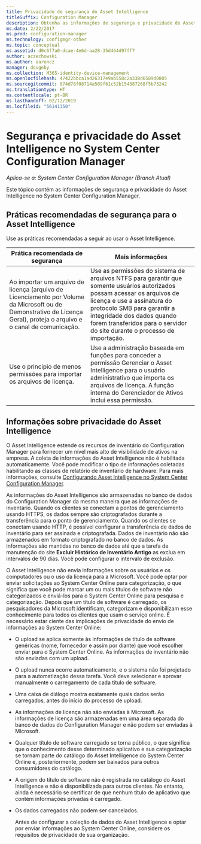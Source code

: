 ```yaml
---
title: Privacidade de segurança do Asset Intelligence
titleSuffix: Configuration Manager
description: Obtenha as informações de segurança e privacidade do Asset Intelligence no System Center Configuration Manager.
ms.date: 2/22/2017
ms.prod: configuration-manager
ms.technology: configmgr-other
ms.topic: conceptual
ms.assetid: d0c6f7a0-dcae-4e6d-aa28-35d464d97ff7
author: aczechowski
ms.author: aaroncz
manager: dougeby
ms.collection: M365-identity-device-management
ms.openlocfilehash: 47422bbca1ad26317e9ab558c2a338d6589d0805
ms.sourcegitcommit: 874d78f08714a509f61c52b154387268f5b73242
ms.translationtype: HT
ms.contentlocale: pt-BR
ms.lasthandoff: 02/12/2019
ms.locfileid: "56141350"
---
```

# <a name="security-and-privacy-for-asset-intelligence-in-system-center-configuration-manager"></a>Segurança e privacidade do Asset Intelligence no System Center Configuration Manager

*Aplica-se a: System Center Configuration Manager (Branch Atual)*

Este tópico contém as informações de segurança e privacidade do Asset Intelligence no System Center Configuration Manager.  

##  <a name="BKMK_Security_AI"></a> Práticas recomendadas de segurança para o Asset Intelligence  
 Use as práticas recomendadas a seguir ao usar o Asset Intelligence.  

|Prática recomendada de segurança|Mais informações|  
|----------------------------|----------------------|  
|Ao importar um arquivo de licença (arquivo de Licenciamento por Volume da Microsoft ou de Demonstrativo de Licença Geral), proteja o arquivo e o canal de comunicação.|Use as permissões do sistema de arquivos NTFS para garantir que somente usuários autorizados possam acessar os arquivos de licença e use a assinatura do protocolo SMB para garantir a integridade dos dados quando forem transferidos para o servidor do site durante o processo de importação.|  
|Use o princípio de menos permissões para importar os arquivos de licença.|Use a administração baseada em funções para conceder a permissão Gerenciar o Asset Intelligence para o usuário administrativo que importa os arquivos de licença. A função interna do Gerenciador de Ativos inclui essa permissão.|  

##  <a name="BKMK_Privacy_HardwareInventory"></a> Informações sobre privacidade do Asset Intelligence  
 O Asset Intelligence estende os recursos de inventário do Configuration Manager para fornecer um nível mais alto de visibilidade de ativos na empresa. A coleta de informações do Asset Intelligence não é habilitada automaticamente. Você pode modificar o tipo de informações coletadas habilitando as classes de relatório de inventário de hardware. Para mais informações, consulte [Configurando Asset Intelligence no System Center Configuration Manager](../../../../core/clients/manage/asset-intelligence/configuring-asset-intelligence.md).  

 As informações do Asset Intelligence são armazenadas no banco de dados do Configuration Manager da mesma maneira que as informações de inventário. Quando os clientes se conectam a pontos de gerenciamento usando HTTPS, os dados sempre são criptografados durante a transferência para o ponto de gerenciamento. Quando os clientes se conectam usando HTTP, é possível configurar a transferência de dados de inventário para ser assinada e criptografada. Dados de inventário não são armazenados em formato criptografado no banco de dados. As informações são mantidas no banco de dados até que a tarefa de manutenção do site **Excluir Histórico de Inventário Antigo** as exclua em intervalos de 90 dias. Você pode configurar o intervalo de exclusão.  

 O Asset Intelligence não envia informações sobre os usuários e os computadores ou o uso da licença para a Microsoft. Você pode optar por enviar solicitações ao System Center Online para categorização, o que significa que você pode marcar um ou mais títulos de software não categorizados e enviá-los para o System Center Online para pesquisa e categorização. Depois que um título de software é carregado, os pesquisadores da Microsoft identificam, categorizam e disponibilizam esse conhecimento para todos os clientes que usam o serviço online. É necessário estar ciente das implicações de privacidade do envio de informações ao System Center Online:  

- O upload se aplica somente às informações de título de software genéricas (nome, fornecedor e assim por diante) que você escolher enviar para o System Center Online. As informações de inventário não são enviadas com um upload.  

- O upload nunca ocorre automaticamente, e o sistema não foi projetado para a automatização dessa tarefa. Você deve selecionar e aprovar manualmente o carregamento de cada título de software.  

- Uma caixa de diálogo mostra exatamente quais dados serão carregados, antes do início do processo de upload.  

- As informações de licença não são enviadas à Microsoft. As informações de licença são armazenadas em uma área separada do banco de dados do Configuration Manager e não podem ser enviadas à Microsoft.  

- Qualquer título de software carregado se torna público, o que significa que o conhecimento desse determinado aplicativo e sua categorização se tornam parte do catálogo do Asset Intelligence do System Center Online e, posteriormente, podem ser baixados para outros consumidores do catálogo.  

- A origem do título de software não é registrada no catálogo do Asset Intelligence e não é disponibilizada para outros clientes. No entanto, ainda é necessário se certificar de que nenhum título de aplicativo que contém informações privadas é carregado.  

- Os dados carregados não podem ser cancelados.  

  Antes de configurar a coleção de dados do Asset Intelligence e optar por enviar informações ao System Center Online, considere os requisitos de privacidade de sua organização.  

